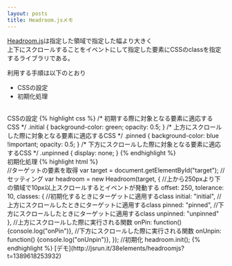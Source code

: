 ```yaml
---
layout: posts
title: Headroom.jsメモ
---
```

[Headroom.js](http://wicky.nillia.ms/headroom.js/)は指定した領域で指定した幅より大きく     
上下にスクロールすることをイベントにして指定した要素にCSSのclassを指定するライブラリである。         
  
利用する手順は以下のとおり  
  
* CSSの設定 
* 初期化処理 

<br/>
CSSの設定
{% highlight css %}
/* 初期する際に対象となる要素に適応するCSS */
.initial {
    background-color: green;
    opacity: 0.5;
}
/* 上方にスクロールした際に対象となる要素に適応するCSS */
.pinned {
    background-color: blue !important;
    opacity: 0.5;
}
/* 下方にスクロールした際に対象となる要素に適応するCSS */
.unpinned {
    display: none;
}
{% endhighlight %}
<br/>
初期化処理 
{% highlight html %}
<div id='target' class="base"></div>
//ターゲットの要素を取得
var target = document.getElementById("target");
//セッティング
var headroom  = new Headroom(target, {
    //上から250pxより下の領域で10px以上スクロールするとイベントが発動する
    offset: 250,
    tolerance: 10,
    classes: {
        //初期化するときにターゲットに適用するclass
        initial: "initial",
        //上方にスクロールしたときにターゲットに適用するclass
        pinned: "pinned",
        //下方にスクロールしたときにターゲットに適用するclass
        unpinned: "unpinned"
    },
    //上方にスクロールした際に実行される関数
    onPin: function() {console.log("onPin")},
    //下方にスクロールした際に実行される関数
    onUnpin: function() {console.log("onUnpin")},
});
//初期化
headroom.init();
{% endhighlight %}
[デモ](http://jsrun.it/38elements/headroomjs?t=1389618253932)
    
